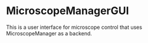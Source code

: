 # MicroscopeManagerGUI

This is a user interface for microscope control that uses MicroscopeManager as a backend. 
